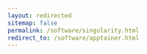 ```yaml
---
layout: redirected
sitemap: false
permalink: /software/singularity.html
redirect_to: /software/apptainer.html
---
```


